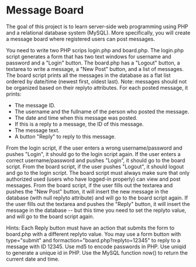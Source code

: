 # Message Board

The goal of this project is to learn server-side web programming using PHP and a relational database system (MySQL). More specifically, you will create a message board where registered users can post messages.



You need to write two PHP scrips login.php and board.php. The login.php script generates a form that has two text windows for username and password and a "Login" button. The board.php has a "Logout" button, a textarea to write a message, a "New Post" button, and a list of messages. The board script prints all the messages in the database as a flat list ordered by date/time (newest first, oldest last). Note: messages should not be organized based on their replyto attributes. For each posted message, it prints:

* The message ID.
* The username and the fullname of the person who posted the message.
* The date and time when this message was posted.
* If this is a reply to a message, the ID of this message.
* The message text.
* A button "Reply" to reply to this message.

From the login script, if the user enters a wrong username/password and pushes "Login", it should go to the login script again. If the user enters a correct username/password and pushes "Login", it should go to the board script. From the board script, if the user pushes "Logout", it should logout and go to the login script. The board script must always make sure that only authorized used (users who have logged-in properly) can view and post messages. From the board script, if the user fills out the textarea and pushes the "New Post" button, it will insert the new message in the database (with null replyto attribute) and will go to the board script again. If the user fills out the textarea and pushes the "Reply" button, it will insert the message in the database -- but this time you need to set the replyto value, and will go to the board script again.

Hints: Each Reply button must have an action that submits the form to board.php with a different replyto value. You may use a form button with type="submit" and formaction="board.php?replyto=12345" to reply to a message with ID 12345.
Use md5 to encode passwords in PHP. Use uniqid to generate a unique id in PHP. Use the MySQL function now() to return the current date and time.